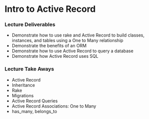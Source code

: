 # Intro to Active Record

### Lecture Deliverables
- Demonstrate how to use rake and Active Record to build classes, instances, and tables using a One to Many relationship
- Demonstrate the benefits of an ORM
- Demonstrate how to use Active Record to query a database
- Demonstrate how Active Record uses SQL

### Lecture Take Aways

- Active Record
- Inheritance
- Rake
- Migrations
- Active Record Queries
- Active Record Associations: One to Many
- has_many, belongs_to

